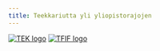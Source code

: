 ```yaml
---
title: Teekkariutta yli yliopistorajojen
---
```


[![TEK logo](/logos/logo-tek.svg)](https://www.tek.fi/fi)
[![TFIF logo](/logos/logo-tfif.svg)](https://tfif.fi/)
